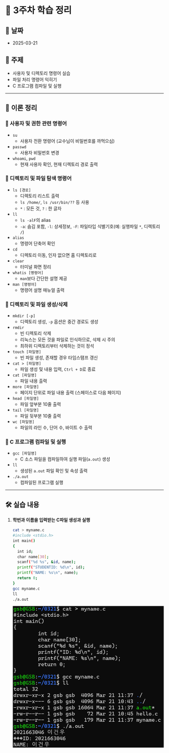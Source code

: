 # 📝 3주차 학습 정리

## 📅 날짜
- 2025-03-21

## 📌 주제
- 사용자 및 디렉토리 명령어 실습
- 파일 처리 명령어 익히기
- C 프로그램 컴파일 및 실행

---

## 📖 이론 정리

### 🔹 사용자 및 권한 관련 명령어
- `su`
  - 사용자 전환 명령어 (교수님이 비밀번호를 까먹으심)
- `passwd`
  - 사용자 비밀번호 변경
- `whoami`, `pwd`
  - 현재 사용자 확인, 현재 디렉토리 경로 출력

### 🔹 디렉토리 및 파일 탐색 명령어
- `ls [경로]`
  - 디렉토리 리스트 출력
  - `ls /home/`, `ls /usr/bin/??` 등 사용
  - `*` : 모든 것, `?` : 한 글자
- `ll`
  - `ls -alF`의 alias
  - `-a`: 숨김 포함, `-l`: 상세정보, `-F`: 파일타입 식별기호(예: 실행파일 `*`, 디렉토리 `/`)
- `alias`
  - 명령어 단축어 확인
- `cd`
  - 디렉토리 이동, 인자 없으면 홈 디렉토리로
- `clear`
  - 터미널 화면 정리
- `whatis [명령어]`
  - `man`보다 간단한 설명 제공
- `man [명령어]`
  - 명령어 설명 매뉴얼 출력

### 🔹 디렉토리 및 파일 생성/삭제
- `mkdir [-p]`
  - 디렉토리 생성, `-p` 옵션은 중간 경로도 생성
- `rmdir`
  - 빈 디렉토리 삭제
  - 리눅스는 모든 것을 파일로 인식하므로, 삭제 시 주의
  - 최하위 디렉토리부터 삭제하는 것이 정석
- `touch [파일명]`
  - 빈 파일 생성, 존재할 경우 타임스탬프 갱신
- `cat > [파일명]`
  - 파일 생성 및 내용 입력, `Ctrl + D`로 종료
- `cat [파일명]`
  - 파일 내용 출력
- `more [파일명]`
  - 페이지 단위로 파일 내용 출력 (스페이스로 다음 페이지)
- `head [파일명]`
  - 파일 앞부분 10줄 출력
- `tail [파일명]`
  - 파일 뒷부분 10줄 출력
- `wc [파일명]`
  - 파일의 라인 수, 단어 수, 바이트 수 출력

### 🔹 C 프로그램 컴파일 및 실행
- `gcc [파일명]`
  - C 소스 파일을 컴파일하여 실행 파일(`a.out`) 생성
- `ll`
  - 생성된 `a.out` 파일 확인 및 속성 출력
- `./a.out`
  - 컴파일된 프로그램 실행

---

## 🛠️ 실습 내용

1. **학번과 이름을 입력받는 C파일 생성과 실행**
   ```bash
   cat > myname.c
   #include <stdio.h>
   int main()
   {
     int id;
     char name[30];
     scanf("%d %s", &id, name);
     printf("STUDENTID: %d\n", id);
     printf("NAME: %s\n", name);
     return 0;
   }
   gcc myname.c
   ll
   ./a.out
   ```
   ![학번이름](images/week03.png)